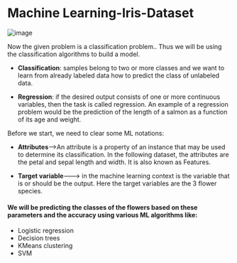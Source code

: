 # Machine Learning-Iris-Dataset

![image](https://user-images.githubusercontent.com/54211989/128305741-7a56ac2b-64eb-4f52-91e7-e7feb5702e98.png)

Now the given problem is a classification problem.. Thus we will be using the classification algorithms to build a model.

- **Classification**: samples belong to two or more classes and we want to learn from already labeled data how to predict the class of unlabeled data.

- **Regression**: if the desired output consists of one or more continuous variables, then the task is called regression. An example of a regression problem would be the prediction of the length of a salmon as a function of its age and weight.

Before we start, we need to clear some ML notations:

- **Attributes**-->An attribute is a property of an instance that may be used to determine its classification. In the following dataset, the attributes are the petal and sepal length and width. It is also known as Features.

- **Target variable**---> in the machine learning context is the variable that is or should be the output. Here the target variables are the 3 flower species.

#### We will be predicting the classes of the flowers based on these parameters and the accuracy using various ML algorithms like:
- Logistic regression
- Decision trees
- KMeans clustering
- SVM


